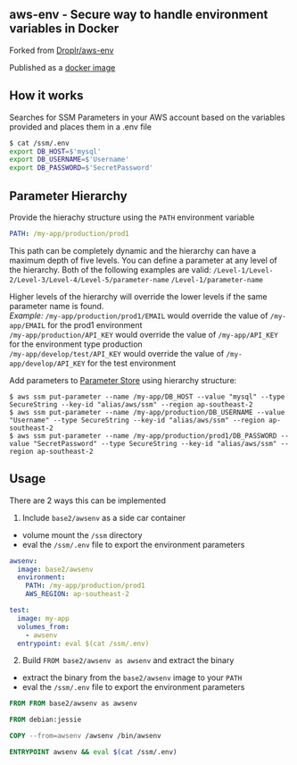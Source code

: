 aws-env - Secure way to handle environment variables in Docker
------------------------

Forked from [Droplr/aws-env](https://github.com/Droplr/aws-env)

Published as a [docker image](https://hub.docker.com/r/base2/awsenv/)

## How it works

Searches for SSM Parameters in your AWS account based on the variables provided and places them in a .env file

```bash
$ cat /ssm/.env
export DB_HOST=$'mysql'
export DB_USERNAME=$'Username'
export DB_PASSWORD=$'SecretPassword'
```

## Parameter Hierarchy

Provide the hierachy structure using the `PATH` environment variable
```yml
PATH: /my-app/production/prod1
```

This path can be completely dynamic and the hierarchy can have a maximum depth of five levels. You can define a parameter at any level of the hierarchy. Both of the following examples are valid:
`/Level-1/Level-2/Level-3/Level-4/Level-5/parameter-name`
`/Level-1/parameter-name`

Higher levels of the hierarchy will override the lower levels if the same parameter name is found.<br />
*Example:*
  `/my-app/production/prod1/EMAIL` would override the value of `/my-app/EMAIL` for the prod1 environment<br />
  `/my-app/production/API_KEY` would override the value of `/my-app/API_KEY` for the environment type production<br />
  `/my-app/develop/test/API_KEY` would override the value of `/my-app/develop/API_KEY` for the test environment

Add parameters to [Parameter Store](https://console.aws.amazon.com/ec2/v2/home#Parameters:) using hierarchy structure:
```
$ aws ssm put-parameter --name /my-app/DB_HOST --value "mysql" --type SecureString --key-id "alias/aws/ssm" --region ap-southeast-2
$ aws ssm put-parameter --name /my-app/production/DB_USERNAME --value "Username" --type SecureString --key-id "alias/aws/ssm" --region ap-southeast-2
$ aws ssm put-parameter --name /my-app/production/prod1/DB_PASSWORD --value "SecretPassword" --type SecureString --key-id "alias/aws/ssm" --region ap-southeast-2
```

## Usage

There are 2 ways this can be implemented

1. Include `base2/awsenv` as a side car container

  * volume mount the `/ssm` directory
  * eval the `/ssm/.env` file to export the environment parameters

```yml
awsenv:
  image: base2/awsenv
  environment:
    PATH: /my-app/production/prod1
    AWS_REGION: ap-southeast-2

test:
  image: my-app
  volumes_from:
    - awsenv
  entrypoint: eval $(cat /ssm/.env)
```

2. Build `FROM base2/awsenv as awsenv` and extract the binary

  * extract the binary from the `base2/awsenv` image to your `PATH`
  * eval the `/ssm/.env` file to export the environment parameters

```Dockerfile
FROM FROM base2/awsenv as awsenv

FROM debian:jessie

COPY --from=awsenv /awsenv /bin/awsenv

ENTRYPOINT awsenv && eval $(cat /ssm/.env)
```
